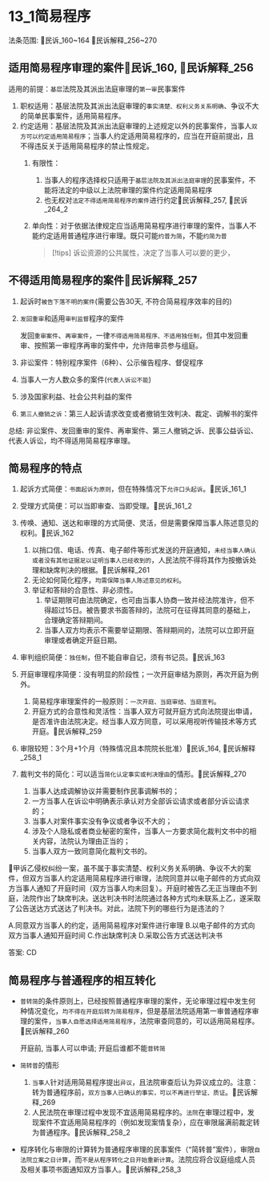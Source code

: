 # 13_1简易程序


法条范围:
🚪民诉_160~164
🚪民诉解释_256~270


## 适用简易程序审理的案件🚪民诉_160, 🚪民诉解释_256

适用的前提：`基层`法院及其派出法庭审理的`第一审`民事案件

1. 职权适用：基层法院及其派出法庭审理的`事实清楚、权利义务关系明确`、争议不大的简单民事案件，适用简易程序。
2. 约定适用：基层法院及其派出法庭审理的上述规定以外的民事案件，当事人`双方可以约定适用简易程序`；当事人约定适用简易程序的，应当在开庭前提出，且不得违反关于适用简易程序的禁止性规定。
    1. 有限性：
        1. 当事人的程序选择权只适用于`基层法院及其派出法庭审理`的民事案件，不能将法定的中级以上法院审理的案件约定适用简易程序
        2. 也无权对`法定不得适用简易程序的案件`进行约定🚪民诉解释_257, 🚪民诉_264_2
    2. 单向性：对于依据法律规定应当适用简易程序进行审理的案件，当事人不能约定适用普通程序进行审理。既只可能`约普为简`，不能`约简为普`
        
        > [!tips]
        > 诉讼资源的公共属性，决定了当事人可以要的更少，

## 不得适用简易程序的案件🚪民诉解释_257

1. 起诉时`被告下落不明的案件`(需要公告30天, 不符合简易程序效率的目的)
2. `发回重审`和适用`审判监督`程序的案件

    发回`重审案件`、`再审案件`，一律`不得适用简易程序、不适用独任制`，但其中发回重审、按照第一审程序再审的案件中，允许陪审员参与组庭。

3. 非讼案件：特别程序案件（6种）、公示催告程序、督促程序
4. 当事人一方人数众多的案件(`代表人诉讼不能`)
5. 涉及国家利益、社会公共利益的案件
6. `第三人撤销之诉`：第三人起诉请求改变或者撤销生效判决、裁定、调解书的案件

总结: 非讼案件、发回重审的案件、再审案件、第三人撤销之诉、民事公益诉讼、代表人诉讼，均不得适用简易程序审理。


## 简易程序的特点

1. 起诉方式简便：`书面起诉为原则`，但在特殊情况下`允许口头起诉`。🚪民诉_161_1
2. 受理方式简便：可以当即审查、当即受理。🚪民诉_161_2
3. 传唤、通知、送达和审理的方式简便、灵活，但是需要保障当事人陈述意见的权利。🚪民诉_162
    1. 以捎口信、电话、传真、电子邮件等形式发送的开庭通知，`未经当事人确认或者没有其他证据足以证明当事人已经收到的`，人民法院不得将其作为按撤诉处理和缺席判决的根据。🚪民诉解释_261
    2. 无论如何简化程序，`均需保障当事人陈述意见的权利`。
    3. 举证和答辩的合意性、非必须性。
        1. 举证期限可由法院确定，也可由当事人协商一致并经法院准许，但不得超过15日。被告要求书面答辩的，法院可在征得其同意的基础上，合理确定答辩期间。
        2. 当事人双方均表示不需要举证期限、答辩期间的，法院可以立即开庭审理或者确定开庭日期。
4. 审判组织简便：`独任制`，但不能自审自记，须有书记员。🚪民诉_163
5. 开庭审理程序简便：没有明显的阶段性；一次开庭审结为原则，再次开庭为例外。
    1. 简易程序审理案件的一般原则：`一次开庭、当庭审结、当庭宣判`。
    2. 开庭方式的合意性和灵活性：当事人双方可就开庭方式向法院提出申请，是否准许由法院决定。经当事人双方同意，可以采用视听传输技术等方式开庭。🚪民诉解释_259

6. 审限较短：3个月+1个月（特殊情况且本院院长批准）🚪民诉_164, 🚪民诉解释_258_1

7. 裁判文书的简化：可以适当`简化认定事实或判决理由`的情形。🚪民诉解释_270
    1. 当事人达成调解协议并需要制作民事调解书的；
    2. 一方当事人在诉讼中明确表示承认对方全部诉讼请求或者部分诉讼请求的；
    3. 当事人对案件事实没有争议或者争议不大的；
    4. 涉及个人隐私或者商业秘密的案件，当事人一方要求简化裁判文书中的相关内容，法院认为理由正当的；
    5. 当事人双方一致同意简化裁判文书的。


🍐甲诉乙侵权纠纷一案，虽不属于事实清楚、权利义务关系明确、争议不大的案件，但双方当事人约定适用简易程序进行审理，法院同意并以电子邮件的方式向双方当事人通知了开庭时间（双方当事人均未回复）。开庭时被告乙无正当理由不到庭，法院作出了缺席判决。送达判决书时法院通过各种方式均未联系上乙，遂采取了公告送达方式送达了判决书。对此，法院下列的哪些行为是违法的？

A.同意双方当事人的约定，适用简易程序对案件进行审理
B.以电子邮件的方式向双方当事人通知开庭时间
C.作出缺席判决
D.采取公告方式送达判决书

答案: CD




## 简易程序与普通程序的相互转化

- `普转简`的条件原则上，已经按照普通程序审理的案件，无论审理过程中发生何种情况变化，`均不得在开庭后转为简易程序`，但是基层法院适用第一审普通程序审理的案件，`当事人自愿选择适用简易程序`，法院审查同意的，可以适用简易程序。🚪民诉解释_260

    开庭前, 当事人可以申请; 开庭后谁都不能`普转简`

- `简转普`的情形

    1. `当事人`针对适用简易程序提出`异议`，且法院审查后认为异议成立的。注意：转为普通程序前，`双方当事人已确认的事实，可以不再进行举证、质证`。🚪民诉解释_269
    2. 人民法院在审理过程中发现不宜适用简易程序的。`法院`在审理过程中，发现案件不宜适用简易程序的（例如发现案情复杂），应在审限届满前裁定转为普通程序。🚪民诉解释_258_2

- 程序转化与审限的计算转为普通程序审理的民事案件（“简转普”案件），审限`自法院立案之日计算`，而`不是从程序转化之日开始重新计算`。法院应将合议庭组成人员及相关事项书面通知双方当事人。🚪民诉解释_258_3




